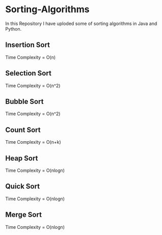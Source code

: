 # Sorting-Algorithms

In this Repository I have uploded some of sorting algorithms in Java and Python. 

## Insertion Sort

Time Complexity = O(n)

## Selection Sort

Time Complexity = O(n^2)

## Bubble Sort

Time Complexity = O(n^2)

## Count Sort

Time Complexity = O(n+k)

## Heap Sort

Time Complexity = O(nlogn)

## Quick Sort

Time Complexity = O(nlogn)

## Merge Sort

Time Complexity = O(nlogn)
